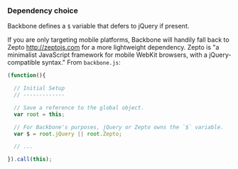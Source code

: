 ### Dependency choice

Backbone defines a `$` variable that defers to jQuery if present.

If you are only targeting mobile platforms, Backbone will handily fall back to
Zepto http://zeptojs.com for a more lightweight dependency.  Zepto is "a
minimalist JavaScript framework for mobile WebKit browsers, with a
jQuery-compatible syntax."  From `backbone.js`:

````javascript
(function(){

  // Initial Setup
  // -------------

  // Save a reference to the global object.
  var root = this;

  // For Backbone's purposes, jQuery or Zepto owns the `$` variable.
  var $ = root.jQuery || root.Zepto;

  // ...

}).call(this);
````

